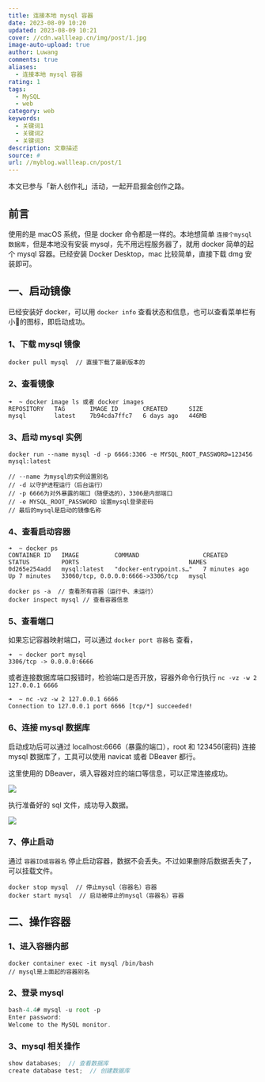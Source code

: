 ```yaml
---
title: 连接本地 mysql 容器
date: 2023-08-09 10:20
updated: 2023-08-09 10:21
cover: //cdn.wallleap.cn/img/post/1.jpg
image-auto-upload: true
author: Luwang
comments: true
aliases:
  - 连接本地 mysql 容器
rating: 1
tags:
  - MySQL
  - web
category: web
keywords:
  - 关键词1
  - 关键词2
  - 关键词3
description: 文章描述
source: #
url: //myblog.wallleap.cn/post/1
---
```


本文已参与「新人创作礼」活动，一起开启掘金创作之路。

## 前言

使用的是 macOS 系统，但是 docker 命令都是一样的。本地想简单 `连接个mysql数据库`，但是本地没有安装 mysql，先不用远程服务器了，就用 docker 简单的起个 mysql 容器。已经安装 Docker Desktop，mac 比较简单，直接下载 dmg 安装即可。

## 一、启动镜像

已经安装好 docker，可以用 `docker info` 查看状态和信息，也可以查看菜单栏有小🐳的图标，即启动成功。

### 1、下载 mysql 镜像

```
docker pull mysql  // 直接下载了最新版本的
```

### 2、查看镜像

```
➜  ~ docker image ls 或者 docker images
REPOSITORY   TAG       IMAGE ID       CREATED      SIZE
mysql        latest    7b94cda7ffc7   6 days ago   446MB
```

### 3、启动 mysql 实例

```
docker run --name mysql -d -p 6666:3306 -e MYSQL_ROOT_PASSWORD=123456 mysql:latest

// --name 为mysql的实例设置别名
// -d 以守护进程运行（后台运行）
// -p 6666为对外暴露的端口（随便选的），3306是内部端口
// -e MYSQL_ROOT_PASSWORD 设置mysql登录密码
// 最后的mysql是启动的镜像名称
```

### 4、查看启动容器

```
➜  ~ docker ps
CONTAINER ID   IMAGE          COMMAND                  CREATED         STATUS         PORTS                               NAMES
0d265e254add   mysql:latest   "docker-entrypoint.s…"   7 minutes ago   Up 7 minutes   33060/tcp, 0.0.0.0:6666->3306/tcp   mysql

docker ps -a  // 查看所有容器（运行中、未运行）
docker inspect mysql // 查看容器信息
```

### 5、查看端口

如果忘记容器映射端口，可以通过 `docker port 容器名` 查看，

```
➜  ~ docker port mysql
3306/tcp -> 0.0.0.0:6666
```

或者连接数据库端口报错时，检验端口是否开放，容器外命令行执行 `nc -vz -w 2 127.0.0.1 6666`

```
➜  ~ nc -vz -w 2 127.0.0.1 6666
Connection to 127.0.0.1 port 6666 [tcp/*] succeeded!

```

### 6、连接 mysql 数据库

启动成功后可以通过 localhost:6666（暴露的端口），root 和 123456(密码) 连接 mysql 数据库了，工具可以使用 navicat 或者 DBeaver 都行。

这里使用的 DBeaver，填入容器对应的端口等信息，可以正常连接成功。

![](https://cdn.wallleap.cn/img/pic/illustration/202308091021100.png)

执行准备好的 sql 文件，成功导入数据。

![](https://cdn.wallleap.cn/img/pic/illustration/202308091021101.png)

### 7、停止启动

通过 `容器ID或容器名` 停止启动容器，数据不会丢失。不过如果删除后数据丢失了，可以挂载文件。

```
docker stop mysql  // 停止mysql（容器名）容器
docker start mysql  // 启动被停止的mysql（容器名）容器
```

## 二、操作容器

### 1、进入容器内部

```
docker container exec -it mysql /bin/bash
// mysql是上面起的容器别名
```

### 2、登录 mysql

```js
bash-4.4# mysql -u root -p
Enter password:
Welcome to the MySQL monitor.
```

### 3、mysql 相关操作

```js
show databases;  // 查看数据库
create database test;  // 创建数据库
```
